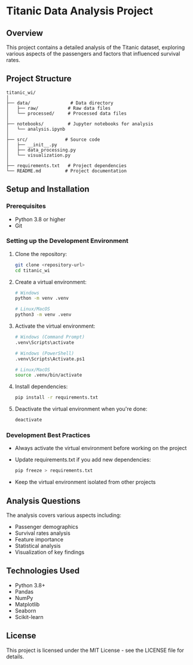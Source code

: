 # Titanic Data Analysis Project

## Overview

This project contains a detailed analysis of the Titanic dataset, exploring various aspects of the passengers and factors that influenced survival rates.

## Project Structure

```
titanic_wi/
│
├── data/               # Data directory
│   ├── raw/           # Raw data files
│   └── processed/     # Processed data files
│
├── notebooks/         # Jupyter notebooks for analysis
│   └── analysis.ipynb
│
├── src/              # Source code
│   ├── __init__.py
│   ├── data_processing.py
│   └── visualization.py
│
├── requirements.txt   # Project dependencies
└── README.md         # Project documentation
```

## Setup and Installation

### Prerequisites

- Python 3.8 or higher
- Git

### Setting up the Development Environment

1. Clone the repository:

   ```bash
   git clone <repository-url>
   cd titanic_wi
   ```

2. Create a virtual environment:

   ```bash
   # Windows
   python -m venv .venv

   # Linux/MacOS
   python3 -m venv .venv
   ```

3. Activate the virtual environment:

   ```bash
   # Windows (Command Prompt)
   .venv\Scripts\activate

   # Windows (PowerShell)
   .venv\Scripts\Activate.ps1

   # Linux/MacOS
   source .venv/bin/activate
   ```

4. Install dependencies:

   ```bash
   pip install -r requirements.txt
   ```

5. Deactivate the virtual environment when you're done:

   ```bash
   deactivate
   ```

### Development Best Practices

- Always activate the virtual environment before working on the project
- Update requirements.txt if you add new dependencies:

  ```bash
  pip freeze > requirements.txt
  ```

- Keep the virtual environment isolated from other projects

## Analysis Questions

The analysis covers various aspects including:

- Passenger demographics
- Survival rates analysis
- Feature importance
- Statistical analysis
- Visualization of key findings

## Technologies Used

- Python 3.8+
- Pandas
- NumPy
- Matplotlib
- Seaborn
- Scikit-learn

## License

This project is licensed under the MIT License - see the LICENSE file for details.
